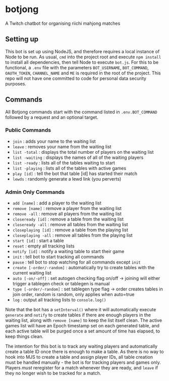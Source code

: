 # botjong
A Twitch chatbot for organising riichi mahjong matches

## Setting up
This bot is set up using NodeJS, and therefore requires a local instance of Node to be run. As usual, `cmd` into the project root and execute `npm install` to install all dependencies, then tell Node to execute `bot.js`.
For this to be functional, a `.env` file with the parameters `BOT_USERNAME`, `BOT_COMMAND`, `OAUTH_TOKEN`, `CHANNEL_NAME` and `ME` is required in the root of the project. This repo will not have one committed to code for personal data security purposes.

## Commands
All Botjong commands start with the command listed in `.env.BOT_COMMAND` followed by a request and an optional target. 

### Public Commands
- `join` : adds your name to the waiting list
- `leave` : removes your name from the waiting list
- `list -total` : displays the total number of players on the waiting list
- `list -waiting` : displays the names of all of the waiting players
- `list -ready` : lists all of the tables waiting to start
- `list -playing` :  lists all of the tables with active games
- `play [id]` : tell the bot that table [id] has started their match
- `lewds` : randomly generate a lewd link (you perverts)

### Admin Only Commands
- `add [name]` : add a player to the waiting list
- `remove [name]` : remove a player from the waiting list
- `remove -all` : remove all players from the waiting list
- `closeready [id]` : remove a table from the waiting list
- `closeready -all` : remove all tables from the waiting list
- `closeplaying [id]` : remove a table from the playing list
- `closeplaying -all` : remove all tables from the playing list
- `start [id]` : start a table
- `reset` : empty all tracking lists
- `notify [id]` : notify a waiting table to start their game
- `init` : tell bot to start tracking all commands
- `pause` : tell bot to stop watching for all commands except `init`
- `create [-order/-random]` : automatically try to create tables with the current waiting list
- `auto [-on/-off]` : set autogen checking flag on/off -> joining will either trigger a tablegen check or tablegen is manual
- `type [-order/-random]` : set tablegen type flag -> order creates tables in join order, random is random, only applies when auto=true
- `log` : output all tracking lists to `console.log()`

Note that the bot has a `setInterval()` where it will automatically execute `generate` and `notify` to create tables if there are enough players in the waiting list, along with `remove [name]` to keep the list itself clean. The active games list will have an Epoch timestamp set on each generated table, and each active table will be purged once a set amount of time has elapsed, to keep things clean.

The intention for this bot is to track any waiting players and automatically create a table ID once there is enough to make a table. As there is no way to hook into MJS to create a table and assign player IDs, all table creation must be handled manually - the bot is for tracking players and games only. Players _must_ reregister for a match whenever they are ready, and `leave` if they no longer wish to be tracked for a match.